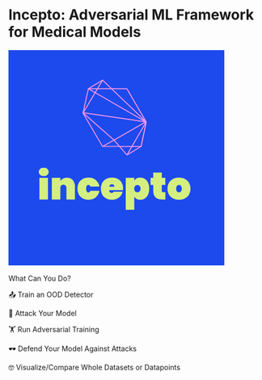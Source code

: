 # Incepto: Adversarial ML Framework for Medical Models

![Test Image 1](logo.png)

What Can You Do?

📤  Train an OOD Detector

🔫  Attack Your Model

🏋 Run Adversarial Training

🕶 Defend Your Model Against Attacks

🤓  Visualize/Compare Whole Datasets or Datapoints
